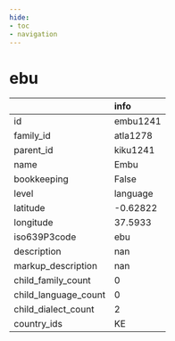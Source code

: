 ```yaml
---
hide:
- toc
- navigation
---
```

# ebu
|                      | info     |
|:---------------------|:---------|
| id                   | embu1241 |
| family_id            | atla1278 |
| parent_id            | kiku1241 |
| name                 | Embu     |
| bookkeeping          | False    |
| level                | language |
| latitude             | -0.62822 |
| longitude            | 37.5933  |
| iso639P3code         | ebu      |
| description          | nan      |
| markup_description   | nan      |
| child_family_count   | 0        |
| child_language_count | 0        |
| child_dialect_count  | 2        |
| country_ids          | KE       |